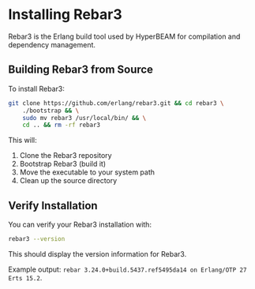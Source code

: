# **Installing Rebar3**

Rebar3 is the Erlang build tool used by HyperBEAM for compilation and dependency management.

## Building Rebar3 from Source

To install Rebar3:

```bash
git clone https://github.com/erlang/rebar3.git && cd rebar3 \
	./bootstrap && \
	sudo mv rebar3 /usr/local/bin/ && \
	cd .. && rm -rf rebar3
```

This will:

1. Clone the Rebar3 repository
2. Bootstrap Rebar3 (build it)
3. Move the executable to your system path
4. Clean up the source directory

## Verify Installation

You can verify your Rebar3 installation with:

```bash
rebar3 --version
```

This should display the version information for Rebar3.

Example output:
`rebar 3.24.0+build.5437.ref5495da14 on Erlang/OTP 27 Erts 15.2`. 